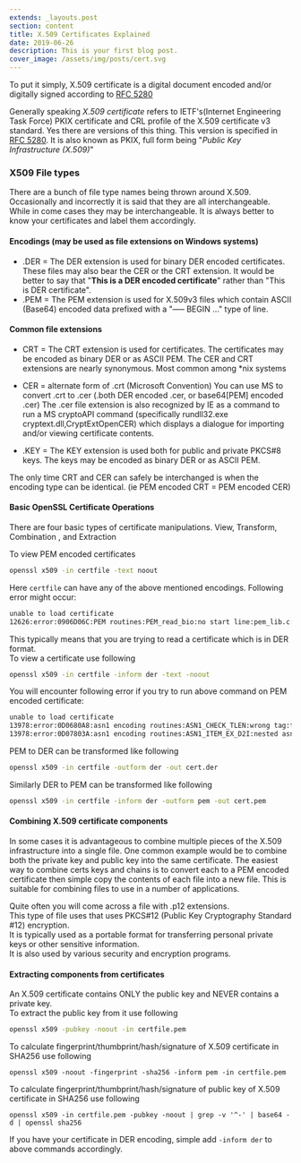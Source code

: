 ```yaml
---
extends: _layouts.post
section: content
title: X.509 Certificates Explained
date: 2019-06-26
description: This is your first blog post.
cover_image: /assets/img/posts/cert.svg
---
```


To put it simply, X.509 certificate is a digital document encoded and/or
digitally signed according to [RFC 5280](https://tools.ietf.org/html/rfc5280)

Generally speaking *X.509 certificate* refers to IETF's(Internet Engineering Task Force) PKIX certificate
 and CRL profile of the X.509 certificate v3 standard. Yes there are versions of this thing.
 This version is specified in [RFC 5280](https://tools.ietf.org/html/rfc5280). It is also known as PKIX, full form being "*Public Key Infrastructure (X.509)*"
 
 ### X509 File types
 There are a bunch of file type names being thrown around X.509. Occasionally and incorrectly it is said that they are all interchangeable. 
 While in come cases they may be interchangeable. It is always better to know your certificates and label them accordingly.  
 
 #### Encodings (may be used as file extensions on Windows systems)
 - .DER = The DER extension is used for binary DER encoded certificates. These files may also bear the CER or the CRT extension.
          It would be better to say that "**This is a DER encoded certificate**" rather than "This is DER certificate".
 - .PEM = The PEM extension is used for X.509v3 files which contain ASCII (Base64) encoded data prefixed with a "—–
   BEGIN ..." type of line.
   
 #### Common file extensions
 - CRT = The CRT extension is used for certificates. The certificates may be encoded as binary DER or as ASCII PEM. The CER and
   CRT extensions are nearly synonymous. Most common among *nix systems
   
 - CER = alternate form of .crt (Microsoft Convention) You can use MS to convert .crt to .cer (.both DER encoded .cer, or base64[PEM]
   encoded .cer) The .cer file extension is also recognized by IE as a command to run a MS cryptoAPI command (specifically
   rundll32.exe cryptext.dll,CryptExtOpenCER) which displays a dialogue for importing and/or viewing certificate contents.
 
 - .KEY = The KEY extension is used both for public and private PKCS#8 keys. The keys may be encoded as binary DER or as ASCII
   PEM.  
   
The only time CRT and CER can safely be interchanged is when the encoding type can be identical. (ie PEM encoded CRT = PEM encoded
CER)  

#### Basic OpenSSL Certificate Operations
There are four basic types of certificate manipulations. View, Transform, Combination , and Extraction

To view PEM encoded certificates

```bash
openssl x509 -in certfile -text noout
```

Here `certfile` can have any of the above mentioned encodings. Following error might occur:

```bash
unable to load certificate
12626:error:0906D06C:PEM routines:PEM_read_bio:no start line:pem_lib.c:647:Expecting: TRUSTED CERTIFICATE
```
This typically means that you are trying to read a certificate which is in DER format.  
To view a certificate use following
```bash
openssl x509 -in certfile -inform der -text -noout
```
You will encounter following error if you try to run above command on PEM encoded certificate:
```bash
unable to load certificate
13978:error:0D0680A8:asn1 encoding routines:ASN1_CHECK_TLEN:wrong tag:tasn_dec.c:1306:
13978:error:0D07803A:asn1 encoding routines:ASN1_ITEM_EX_D2I:nested asn1 error:tasn_dec.c:380:Type=X509
```

PEM to DER can be transformed like following
```bash
openssl x509 -in certfile -outform der -out cert.der
```

Similarly DER to PEM can be transformed like following
```bash
openssl x509 -in certfile -inform der -outform pem -out cert.pem
```

#### Combining X.509 certificate components
In some cases it is advantageous to combine multiple pieces of the X.509 infrastructure into a single file. One common example would be to
combine both the private key and public key into the same certificate.
The easiest way to combine certs keys and chains is to convert each to a PEM encoded certificate then simple copy the contents of each file
into a new file. This is suitable for combining files to use in a number of applications.  

Quite often you will come across a file with .p12 extensions.  
This type of file uses that uses PKCS#12 (Public Key Cryptography Standard #12) encryption.  
It is typically used as a portable format for transferring personal private keys or other sensitive information.  
It is also used by various security and encryption programs.

#### Extracting components from certificates
An X.509 certificate contains ONLY the public key and NEVER contains a private key.  
To extract the public key from it use following
```bash
openssl x509 -pubkey -noout -in certfile.pem
```

To calculate fingerprint/thumbprint/hash/signature of X.509 certificate in SHA256 use following
```
openssl x509 -noout -fingerprint -sha256 -inform pem -in certfile.pem
```

To calculate fingerprint/thumbprint/hash/signature of public key of X.509 certificate in SHA256 use following
```
openssl x509 -in certfile.pem -pubkey -noout | grep -v '^-' | base64 -d | openssl sha256
```
If you have your certificate in DER encoding, simple add `-inform der` to above commands accordingly.
